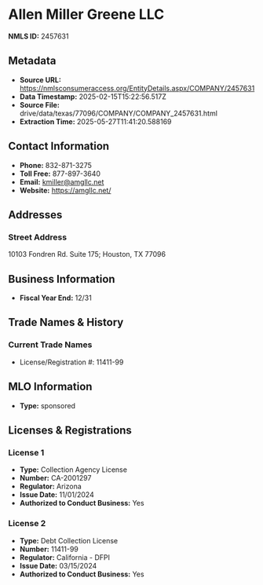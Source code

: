 # Allen Miller Greene LLC

**NMLS ID:** 2457631

## Metadata
- **Source URL:** https://nmlsconsumeraccess.org/EntityDetails.aspx/COMPANY/2457631
- **Data Timestamp:** 2025-02-15T15:22:56.517Z
- **Source File:** drive/data/texas/77096/COMPANY/COMPANY_2457631.html
- **Extraction Time:** 2025-05-27T11:41:20.588169

## Contact Information
- **Phone:** 832-871-3275
- **Toll Free:** 877-897-3640
- **Email:** kmiller@amgllc.net
- **Website:** https://amgllc.net/

## Addresses
### Street Address
10103 Fondren Rd. Suite 175; Houston, TX 77096

## Business Information
- **Fiscal Year End:** 12/31

## Trade Names & History
### Current Trade Names
- License/Registration #: 11411-99

## MLO Information
- **Type:** sponsored

## Licenses & Registrations

### License 1
- **Type:** Collection Agency License
- **Number:** CA-2001297
- **Regulator:** Arizona
- **Issue Date:** 11/01/2024
- **Authorized to Conduct Business:** Yes

### License 2
- **Type:** Debt Collection License
- **Number:** 11411-99
- **Regulator:** California - DFPI
- **Issue Date:** 03/15/2024
- **Authorized to Conduct Business:** Yes
